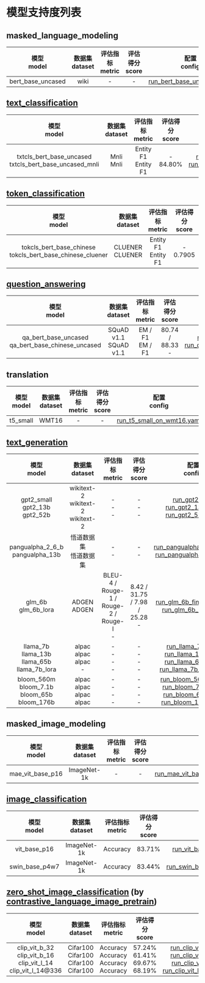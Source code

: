 # 模型支持度列表

## masked_language_modeling

|   模型 <br/> model   | 数据集 <br/> dataset |评估指标 <br/> metric | 评估得分 <br/> score |                                                      配置<br/>config                                                      |
|:-----------------:|:----------------:|:---------------:|:---------------:|:-----------------------------------------------------------------------------------------------------------------------:|
| bert_base_uncased |       wiki       |        -        |        -        | [run_bert_base_uncased.yaml](https://gitee.com/mindspore/mindformers/blob/r0.6/configs/bert/run_bert_base_uncased.yaml)  |

## [text_classification](https://gitee.com/mindspore/mindformers/blob/r0.6/docs/task_cards/text_classification.md)

|   模型 <br/> model   | 数据集 <br/> dataset |评估指标 <br/> metric | 评估得分 <br/> score |                                                      配置<br/>config                                                      |
|:-----------------------------------------------------------:|:---------------:|:-------------------------------:|:----------------------:|:---------------------------------------------------------------------------------------------------------------------------------------------------------------------------------------------------------------------------------------------------------------------------------------------------:|
| txtcls_bert_base_uncased <br> txtcls_bert_base_uncased_mnli | Mnli <br/> Mnli | Entity F1 <br/> Entity F1 <br/> | - <br/>   84.80% <br/> | [run_txtcls_bert_base_uncased.yaml](https://gitee.com/mindspore/mindformers/blob/r0.6/configs/txtcls/run_txtcls_bert_base_uncased.yaml) <br/> [run_txtcls_bert_base_uncased_mnli.yaml](https://gitee.com/mindspore/mindformers/blob/r0.6/configs/txtcls/run_txtcls_bert_base_uncased_mnli.yaml) <br/> |

## [token_classification](https://gitee.com/mindspore/mindformers/blob/r0.6/docs/task_cards/token_classification.md)

|   模型 <br/> model   | 数据集 <br/> dataset |评估指标 <br/> metric | 评估得分 <br/> score |                                                      配置<br/>config                                                      |
|:-------------------------------------------------------------------:|:---------------------------:|:-------------------------------:|:-----------------------:|:-------------------------------------------------------------------------------------------------------------------------------------------------------------------------------------------------------------------------------------------------------------------------------------------------:|
| tokcls_bert_base_chinese <br> tokcls_bert_base_chinese_cluener <br> | CLUENER <br/> CLUENER <br/> | Entity F1 <br/> Entity F1 <br/> | - <br/>    0.7905 <br/> | [run_tokcls_bert_base_chinese.yaml](https://gitee.com/mindspore/mindformers/blob/r0.6/configs/tokcls/run_tokcls_bert_base_chinese.yaml) <br/> [run_tokcls_bert_base_chinese_cluener.yaml](https://gitee.com/mindspore/mindformers/blob/r0.6/configs/tokcls/run_tokcls_bert_base_chinese_cluener.yaml) <br/> |

## [question_answering](https://gitee.com/mindspore/mindformers/blob/r0.6/docs/task_cards/question_answering.md)

|   模型 <br/> model   | 数据集 <br/> dataset |评估指标 <br/> metric | 评估得分 <br/> score |                                                      配置<br/>config                                                      |
|:------------------------------------------------------:|:---------------------------:|:---------------------:|:---------------------------:|:-----------------------------------------------------------------------------------------------------------------------------------------------------------------------------------------------------------------------------------------------------------------:|
| qa_bert_base_uncased <br> qa_bert_base_chinese_uncased | SQuAD v1.1 <br/> SQuAD v1.1 | EM / F1 <br/> EM / F1 | 80.74 / 88.33 <br/> - <br/> | [run_qa_bert_base_uncased.yaml](https://gitee.com/mindspore/mindformers/blob/r0.6/configs/qa/run_qa_bert_base_uncased.yaml) <br/> [run_qa_bert_base_chinese_uncased.yaml](https://gitee.com/mindspore/mindformers/blob/r0.6/configs/qa/run_qa_bert_base_chinese_uncased.yaml) <br/> |

## translation

|   模型 <br/> model   | 数据集 <br/> dataset |评估指标 <br/> metric | 评估得分 <br/> score |                                                      配置<br/>config                                                      |
|:---------:|:------------:|:------------:|:-----------:|:--------------------------------------------------------------------------------------------------------------------:|
| t5_small  |    WMT16     |   - <br/>    |   - <br/>   | [run_t5_small_on_wmt16.yaml](https://gitee.com/mindspore/mindformers/blob/r0.6/configs/t5/run_t5_small_on_wmt16.yaml) |

## [text_generation](https://gitee.com/mindspore/mindformers/blob/r0.6/docs/task_cards/text_generation.md)

|   模型 <br/> model   | 数据集 <br/> dataset |评估指标 <br/> metric | 评估得分 <br/> score |                                                      配置<br/>config                                                      |
|:------------------------------------------------------:|:---------------------------------------------------:|:---------------------------------------------------:|:-----------------------------------------:|:-------------------------------------------------------------------------------------------------------------------------------------------------------------------------------------------------------------------------------------------------------------------------------------------------------------------------------------------------------------------------------------------------------------------------------------------------------------:|
|          gpt2_small <br>gpt2_13b <br>gpt2_52b          |    wikitext-2 <br/> wikitext-2 <br/> wikitext-2     |             - <br/>   - <br/>   - <br/>             |        - <br/>   - <br/>   - <br/>        |                                                                  [run_gpt2.yaml](https://gitee.com/mindspore/mindformers/blob/r0.6/configs/gpt2/run_gpt2.yaml) <br/>  [run_gpt2_13b.yaml](https://gitee.com/mindspore/mindformers/blob/r0.6/configs/gpt2/run_gpt2_13b.yaml) <br/>  [run_gpt2_52b.yaml](https://gitee.com/mindspore/mindformers/blob/r0.6/configs/gpt2/run_gpt2_52b.yaml) <br/>                                                                   |
|           pangualpha_2_6_b<br>pangualpha_13b           |                  悟道数据集 <br/> 悟道数据集                  |                  - <br/>   - <br/>                  |             - <br/>   - <br/>             |                                                                                                  [run_pangualpha_2_6b.yaml](https://gitee.com/mindspore/mindformers/blob/r0.6/configs/pangualpha/run_pangualpha_2_6b.yaml) <br/> [run_pangualpha_13b.yaml](https://gitee.com/mindspore/mindformers/blob/r0.6/configs/pangualpha/run_pangualpha_13b.yaml) <br/>                                                                                                  |
|                 glm_6b<br>glm_6b_lora                  |                  ADGEN <br/> ADGEN                  | BLEU-4 / Rouge-1 / Rouge-2 / Rouge-l <br/>  - <br/> | 8.42 / 31.75 / 7.98 / 25.28 <br/> - <br/> |                                                                                                            [run_glm_6b_finetune.yaml](https://gitee.com/mindspore/mindformers/blob/r0.6/configs/glm/run_glm_6b_finetune.yaml) <br/> [run_glm_6b_lora.yaml](https://gitee.com/mindspore/mindformers/blob/r0.6/configs/glm/run_glm_6b_lora.yaml) <br/>                                                                                                            |
| llama_7b <br>llama_13b <br>llama_65b <br>llama_7b_lora |    alpac <br/> alpac <br/> alpac <br/> -  <br/>     |        - <br/>   - <br/>   - <br/>   - <br/>        |   - <br/>   - <br/>   - <br/>   - <br/>   | [run_llama_7b.yaml](https://gitee.com/mindspore/mindformers/blob/r0.6/configs/llama/run_llama_7b.yaml) <br/> [run_llama_13b.yaml](https://gitee.com/mindspore/mindformers/blob/r0.6/configs/llama/run_llama_13b.yaml) <br/> [run_llama_65b.yaml](https://gitee.com/mindspore/mindformers/blob/r0.6/configs/llama/run_llama_65b.yaml) <br/> [run_llama_7b_lora.yaml](https://gitee.com/mindspore/mindformers/blob/r0.6/configs/llama/run_llama_7b_lora.yaml) <br/> |
|  bloom_560m<br>bloom_7.1b <br>bloom_65b<br>bloom_176b  | alpac <br/> alpac <br/> alpac <br/>     alpac <br/> |        - <br/>   - <br/>   - <br/>   - <br/>        |   - <br/>   - <br/>   - <br/>   - <br/>   | [run_bloom_560m.yaml](https://gitee.com/mindspore/mindformers/blob/r0.6/configs/bloom/run_bloom_560m.yaml) <br/> [run_bloom_7.1b.yaml](https://gitee.com/mindspore/mindformers/blob/r0.6/configs/bloom/run_bloom_7.1b.yaml) <br/> [run_bloom_65b.yaml](https://gitee.com/mindspore/mindformers/blob/r0.6/configs/bloom/run_bloom_65b.yaml) <br/> [run_bloom_176b.yaml](https://gitee.com/mindspore/mindformers/blob/r0.6/configs/bloom/run_bloom_176b.yaml) <br/> |

## masked_image_modeling

|   模型 <br/> model   | 数据集 <br/> dataset |评估指标 <br/> metric | 评估得分 <br/> score |                                                      配置<br/>config                                                      |
|:----------------:|:-----------------:|:------------:|:-----------:|:---------------------------------------------------------------------------------------------------------------------------------------------:|
| mae_vit_base_p16 | ImageNet-1k <br/> |   - <br/>    |   - <br/>   | [run_mae_vit_base_p16_224_800ep.yaml](https://gitee.com/mindspore/mindformers/blob/r0.6/configs/mae/run_mae_vit_base_p16_224_800ep.yaml) <br/> |

## [image_classification](https://gitee.com/mindspore/mindformers/blob/r0.6/docs/task_cards/image_classification.md)

|   模型 <br/> model   | 数据集 <br/> dataset |评估指标 <br/> metric | 评估得分 <br/> score |                                                      配置<br/>config                                                      |
|:--------------:|:-----------------:|:------------:|:-----------:|:------------------------------------------------------------------------------------------------------------------------------------------:|
|  vit_base_p16  | ImageNet-1k <br/> |   Accuracy   |   83.71%    |   [run_vit_base_p16_224_100ep.yaml](https://gitee.com/mindspore/mindformers/blob/r0.6/configs/vit/run_vit_base_p16_224_100ep.yaml) <br/>    |
| swin_base_p4w7 | ImageNet-1k <br/> |   Accuracy   |   83.44%    | [run_swin_base_p4w7_224_100ep.yaml](https://gitee.com/mindspore/mindformers/blob/r0.6/configs/swin/run_swin_base_p4w7_224_100ep.yaml) <br/> |

## [zero_shot_image_classification](https://gitee.com/mindspore/mindformers/blob/r0.6/docs/task_cards/zero_shot_image_classification.md) (by [contrastive_language_image_pretrain](https://gitee.com/mindspore/mindformers/blob/r0.6/docs/task_cards/contrastive_language_image_pretrain.md))

|   模型 <br/> model   | 数据集 <br/> dataset |评估指标 <br/> metric | 评估得分 <br/> score |                                                      配置<br/>config                                                      |
|:---------------------------------------------------------------------:|:-----------------------------------------------------:|:----------------------------------------------------------------------:|:---------------------------------------------------:|:-------------------------------------------------------------------------------------------------------------------------------------------------------------------------------------------------------------------------------------------------------------------------------------------------------------------------------------------------------------------------------------------------------------------------------------------------------------------------------------------------------------------------------------------------------------------------------------------------------------------------------------------:|
| clip_vit_b_32<br>clip_vit_b_16 <br>clip_vit_l_14<br>clip_vit_l_14@336 | Cifar100 <br/> Cifar100 <br/> Cifar100 <br/> Cifar100 | Accuracy   <br/>  Accuracy   <br/>  Accuracy   <br/>  Accuracy   <br/> | 57.24% <br/> 61.41% <br/> 69.67% <br/> 68.19% <br/> | [run_clip_vit_b_32_pretrain_flickr8k.yaml](https://gitee.com/mindspore/mindformers/blob/r0.6/configs/clip/run_clip_vit_b_32_pretrain_flickr8k.yaml) <br/> [run_clip_vit_b_16_pretrain_flickr8k.yaml](https://gitee.com/mindspore/mindformers/blob/r0.6/configs/clip/run_clip_vit_b_16_pretrain_flickr8k.yaml) <br/> [run_clip_vit_l_14_pretrain_flickr8k.yaml](https://gitee.com/mindspore/mindformers/blob/r0.6/configs/clip/run_clip_vit_l_14_pretrain_flickr8k.yaml) <br/> [run_clip_vit_l_14@336_pretrain_flickr8k.yaml](https://gitee.com/mindspore/mindformers/blob/r0.6/configs/clip/run_clip_vit_l_14@336_pretrain_flickr8k.yaml) <br/> |

